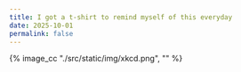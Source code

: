 ```yaml
---
title: I got a t-shirt to remind myself of this everyday 
date: 2025-10-01
permalink: false
---
```



{% image_cc "./src/static/img/xkcd.png",  "" %}
 